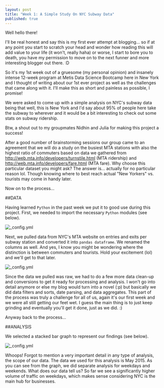 ```yaml
---
layout: post
title: "Week 1: A Simple Study On NYC Subway Data"
published: true
---
```



Well hello there!

I'll be real honest and say this is my first ever attempt at blogging... so if at any point you start to scratch your head and wonder how reading this will add value to your life (it won't, really haha) or worse, I start to bore you to death, you have my permission to move on to the next funner and more interesting blogger out there. :D

So it's my 1st week out of a gruesome (my personal opinion) and insanely intense 12-week program at Metis Data Science Bootcamp here in New York and I thought of writing about our 1st ever project as well as the challenges that came along with it. I'll make this as short and painless as possible, I promise!

We were asked to come up with a simple analysis on NYC's subway data being that well, this is New York and I'd say about 95% of people here take the subway to wherever and it would be a bit interesting to check out some stats on subway ridership.

Btw, a shout out to my groupmates Nidhin and Julia for making this project a success!

After a good number of brainstorming sessions our group came to an agreement that we will do a study on the busiest MTA stations with also the highest ratio of commuters based on data we gathered from http://web.mta.info/developers/turnstile.html (MTA ridership) and http://web.mta.info/developers/fare.html (MTA fare). Why choose this particular dataset you might ask? The answer is... actually for no particular reason lol. Though knowing where to best reach actual "New Yorkers" vs. tourists may come in handy later.

Now on to the process...

##DATA

Having learned ``Python`` in the past week we put it to good use during this project. First, we needed to import the necessary ``Python`` modules (see below).

![_config.yml](https://raw.githubusercontent.com/stephanieleevillanueva/stephanieleevillanueva.github.io/master/images/Week_1/Imports.png)

Next, we pulled data from NYC's MTA website on entries and exits per subway station and converted it into ``pandas dataframe``. We renamed the columns as well. And yes, I know you might be wondering where the distinction is between commuters and tourists. Hold your excitement (lol) and we'll get to that later.

![_config.yml](https://raw.githubusercontent.com/stephanieleevillanueva/stephanieleevillanueva.github.io/master/images/Week_1/Data.png)

Since the data we pulled was raw, we had to do a few more data clean-up and conversions to get it ready for processing and analysis. I won't go into detail anymore or else my blog would turn into a novel (:p) but basically we did data filters and sorts, date parsing, and data aggregates. This part of the process was truly a challenge for all of us, again it's our first week and we were all still getting our feet wet. I guess the main thing is to just keep grinding and eventually you'll get it done, just as we did. :)

Anyway back to the process...


##ANALYSIS

We selected a stacked bar graph to represent our findings (see below).

![_config.yml](https://raw.githubusercontent.com/stephanieleevillanueva/stephanieleevillanueva.github.io/master/images/Week_1/stacked_bar_graph.png)

Whoops! Forgot to mention a very important detail in any type of analysis, the scope of our data. The data we used for this analysis is May 2015. As you can see from the graph, we did separate analysis for weekdays and weekends. What does our data tell us? So far we see a significantly higher volume of traffic on weekdays, which makes sense considering NYC is the main hub for businesses. 


